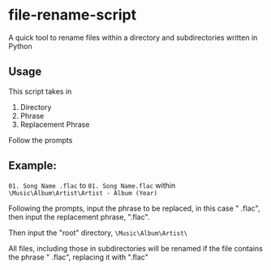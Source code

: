 # file-rename-script
A quick tool to rename files within a directory and subdirectories written in Python

## Usage

This script takes in 
1. Directory 
2. Phrase
3. Replacement Phrase

Follow the prompts

## Example:

`01. Song Name .flac` to `01. Song Name.flac` within `\Music\Album\Artist\Artist - Album (Year)`

Following the prompts, input the phrase to be replaced, in this case " .flac", then input the replacement phrase, ".flac".

Then input the "root" directory, `\Music\Album\Artist\` 

All files, including those in subdirectories will be renamed if the file contains the phrase " .flac", replacing it with ".flac"
